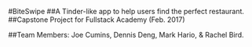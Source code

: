 #BiteSwipe
##A Tinder-like app to help users find the perfect restaurant.
##Capstone Project for Fullstack Academy (Feb. 2017)

##Team Members: Joe Cumins, Dennis Deng, Mark Hario, & Rachel Bird.
